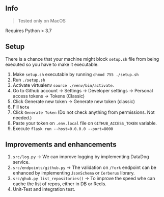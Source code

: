 ## Info

> Tested only on MacOS

Requires Python > 3.7

## Setup

There is a chance that your machine might block `setup.sh` file from being executed so you have to make it executable.

1. Make `setup.sh` executable by running `chmod 755 ./setup.sh`
2. Run `./setup.sh`
3. Activate virtualenv `source ./venv/bin/activate`.
4. Go to Github account -> Settings -> Developer settings -> Personal access tokens -> Tokens (Classic)
5. Click Generate new token -> Generate new token (classic)
6. Fill `Note`
7. Click `Generate Token` (Do not check anything from permissions. Not needed.)
8. Paste your token on `.env.local` file on `GITHUB_ACCESS_TOKEN` variable.
9. Execute `flask run --host=0.0.0.0 --port=8000`

## Improvements and enhancements

1. `src/log.py` -> We can improve logging by implementing DataDog service.
2. `src/endpoints/github.py` -> The validation on `/fork` endpoint can be enhanced by implementing `JsonSchema` or `Cerberus` library.
3. `src/ghub.py list_repositories()` -> To improve the speed whe can cache the list of repos, either in DB or Redis.
4. Unit-Test and integration test.